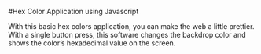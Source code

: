 #Hex Color Application using Javascript

With this basic hex colors application, you can make the web a
little prettier. With a single button press, this software changes
the backdrop color and shows the color’s hexadecimal value on
the screen.
